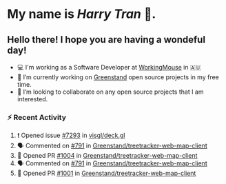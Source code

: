 #  My name is  *Harry Tran* 👋.
## Hello there! I hope you are having a wondeful day! 

- 💻 I'm working as a Software Developer at [WorkingMouse](http://workingmouse.com.au/) in 🇦🇺
- 🌱 I’m currently working on [Greenstand](https://github.com/Greenstand) open source projects in my free time.
- 👯 I’m looking to collaborate on any open source projects that I am interested.

### :zap: Recent Activity
<!--START_SECTION:activity-->
1. ❗️ Opened issue [#7293](https://github.com/visgl/deck.gl/issues/7293) in [visgl/deck.gl](https://github.com/visgl/deck.gl)
2. 🗣 Commented on [#791](https://github.com/Greenstand/treetracker-web-map-client/issues/791) in [Greenstand/treetracker-web-map-client](https://github.com/Greenstand/treetracker-web-map-client)
3. 💪 Opened PR [#1004](https://github.com/Greenstand/treetracker-web-map-client/pull/1004) in [Greenstand/treetracker-web-map-client](https://github.com/Greenstand/treetracker-web-map-client)
4. 🗣 Commented on [#791](https://github.com/Greenstand/treetracker-web-map-client/issues/791) in [Greenstand/treetracker-web-map-client](https://github.com/Greenstand/treetracker-web-map-client)
5. 💪 Opened PR [#1001](https://github.com/Greenstand/treetracker-web-map-client/pull/1001) in [Greenstand/treetracker-web-map-client](https://github.com/Greenstand/treetracker-web-map-client)
<!--END_SECTION:activity-->

<!--

Here are some ideas to get you started:

- 🔭 I’m currently working on ...
- 🌱 I’m currently learning ...
- 👯 I’m looking to collaborate on ...
- 🤔 I’m looking for help with ...
- 💬 Ask me about ...
- 📫 How to reach me: ...
- 😄 Pronouns: ...
- ⚡ Fun fact: ...
# title 1
## title 2
### title 3
#### title 4
##### title 5
###### title 6

Text that is **bold**, *italic* and ~~strikethrough~~

* [ ] Item 2
   * [x] Sub Item 2b
* [ ] Item 1

1. Item 1
   1. Item 1
1. Item 2

| Column 1 | Column 2 | Column 3 |
| :--- | :---: | ---: |
| Row 1a | Row 1b | Row 1c |
| Row 2a | Row 2b | Row 2c |

This is a [link](https://mlh.io)

this is inline `code`, here is a block of code below 👇

```ts
const name: string = 'Eddie Jaoude';

// log name
console.log(name);
```

> I am a quote to give context

I am normal text talking about the above quote ☝️ 
-->